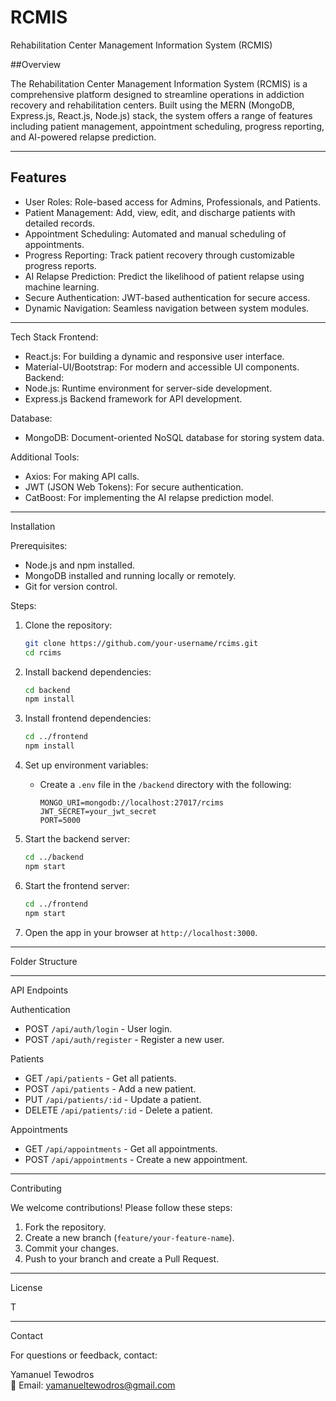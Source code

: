 # RCMIS


 Rehabilitation Center Management Information System (RCMIS)

 ##Overview

The Rehabilitation Center Management Information System (RCMIS) is a comprehensive platform designed to streamline operations in addiction recovery and rehabilitation centers. Built using the MERN (MongoDB, Express.js, React.js, Node.js) stack, the system offers a range of features including patient management, appointment scheduling, progress reporting, and AI-powered relapse prediction.

---

## Features

- User Roles: Role-based access for Admins, Professionals, and Patients.
- Patient Management: Add, view, edit, and discharge patients with detailed records.
- Appointment Scheduling: Automated and manual scheduling of appointments.
- Progress Reporting: Track patient recovery through customizable progress reports.
- AI Relapse Prediction: Predict the likelihood of patient relapse using machine learning.
- Secure Authentication: JWT-based authentication for secure access.
- Dynamic Navigation: Seamless navigation between system modules.

---

 Tech Stack
 Frontend:
- React.js: For building a dynamic and responsive user interface.
- Material-UI/Bootstrap: For modern and accessible UI components.
 Backend:
- Node.js: Runtime environment for server-side development.
- Express.js Backend framework for API development.

 Database:
- MongoDB: Document-oriented NoSQL database for storing system data.

 Additional Tools:
- Axios: For making API calls.
- JWT (JSON Web Tokens): For secure authentication.
- CatBoost: For implementing the AI relapse prediction model.

---

 Installation

Prerequisites:
- Node.js and npm installed.
- MongoDB installed and running locally or remotely.
- Git for version control.

 Steps:
1. Clone the repository:
   ```bash
   git clone https://github.com/your-username/rcims.git
   cd rcims
   ```

2. Install backend dependencies:
   ```bash
   cd backend
   npm install
   ```

3. Install frontend dependencies:
   ```bash
   cd ../frontend
   npm install
   ```

4. Set up environment variables:
   - Create a `.env` file in the `/backend` directory with the following:
     ```
     MONGO_URI=mongodb://localhost:27017/rcims
     JWT_SECRET=your_jwt_secret
     PORT=5000
     ```

5. Start the backend server:
   ```bash
   cd ../backend
   npm start
   ```

6. Start the frontend server:
   ```bash
   cd ../frontend
   npm start
   ```

7. Open the app in your browser at `http://localhost:3000`.

---

 Folder Structure


---

 API Endpoints

 Authentication
- POST `/api/auth/login` - User login.
- POST `/api/auth/register` - Register a new user.

Patients
- GET `/api/patients` - Get all patients.
- POST `/api/patients` - Add a new patient.
- PUT `/api/patients/:id` - Update a patient.
- DELETE `/api/patients/:id` - Delete a patient.

 Appointments
- GET `/api/appointments` - Get all appointments.
- POST `/api/appointments` - Create a new appointment.

---

 Contributing

We welcome contributions! Please follow these steps:
1. Fork the repository.
2. Create a new branch (`feature/your-feature-name`).
3. Commit your changes.
4. Push to your branch and create a Pull Request.

---

 License

T

---

 Contact

For questions or feedback, contact:

Yamanuel Tewodros  
📧 Email: yamanueltewodros@gmail.com  


